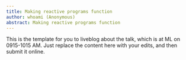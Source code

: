 ```yaml
---
title: Making reactive programs function
author: whoami (Anonymous)
abstract: Making reactive programs function
---
```


This is the template for you to liveblog about the talk,
which is at ML on 0915-1015 AM.  Just replace the content here
with your edits, and then submit it online.
